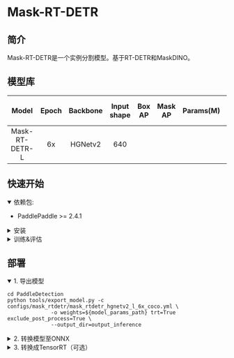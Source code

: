 # Mask-RT-DETR


## 简介
Mask-RT-DETR是一个实例分割模型。基于RT-DETR和MaskDINO。

## 模型库
|        Model        | Epoch | Backbone | Input shape | Box AP | Mask AP | Params(M) | FLOPs(G) | T4 TensorRT FP16(FPS) | Pretrained Model |                      config                      |
|:-------------------:|:-----:|:--------:|:-----------:|:------:|:-------:|:---------:|:--------:|:---------------------:|:----------------:|:------------------------------------------------:|
|   Mask-RT-DETR-L    |  6x   | HGNetv2  |     640     |        |         |           |          |          90           |                  |   [config](mask_rtdetr_hgnetv2_l_6x_coco.yml)    |


## 快速开始

<details open>
<summary>依赖包:</summary>

- PaddlePaddle >= 2.4.1

</details>

<details>
<summary>安装</summary>

- [安装指导文档](https://github.com/PaddlePaddle/PaddleDetection/blob/develop/docs/tutorials/INSTALL.md)

</details>

<details>
<summary>训练&评估</summary>

- 单卡GPU上训练:

```shell
# training on single-GPU
export CUDA_VISIBLE_DEVICES=0
python tools/train.py -c configs/mask_rtdetr/mask_rtdetr_hgnetv2_l_6x_coco.yml --eval
```

- 多卡GPU上训练:

```shell
# training on multi-GPU
export CUDA_VISIBLE_DEVICES=0,1,2,3
python -m paddle.distributed.launch --gpus 0,1,2,3 tools/train.py -c configs/mask_rtdetr/mask_rtdetr_hgnetv2_l_6x_coco.yml --amp --eval
```

- 评估:

```shell
python tools/eval.py -c configs/mask_rtdetr/mask_rtdetr_hgnetv2_l_6x_coco.yml \
              -o weights=${model_params_path}
```

- 测试:

```shell
python tools/infer.py -c configs/mask_rtdetr/mask_rtdetr_hgnetv2_l_6x_coco.yml \
              -o weights=${model_params_path} \
              --infer_img=./demo/000000570688.jpg
```

详情请参考[快速开始文档](https://github.com/PaddlePaddle/PaddleDetection/blob/develop/docs/tutorials/GETTING_STARTED.md).

</details>

## 部署

<details open>
<summary>1. 导出模型 </summary>

```shell
cd PaddleDetection
python tools/export_model.py -c configs/mask_rtdetr/mask_rtdetr_hgnetv2_l_6x_coco.yml \
              -o weights=${model_params_path} trt=True exclude_post_process=True \
              --output_dir=output_inference
```

</details>

<details>
<summary>2. 转换模型至ONNX </summary>

- 安装[Paddle2ONNX](https://github.com/PaddlePaddle/Paddle2ONNX) 和 ONNX

```shell
pip install onnx==1.13.0
pip install paddle2onnx==1.0.5
```

- 转换模型:

```shell
paddle2onnx --model_dir=./output_inference/mask_rtdetr_hgnetv2_l_6x_coco/ \
            --model_filename model.pdmodel  \
            --params_filename model.pdiparams \
            --opset_version 16 \
            --save_file mask_rtdetr_hgnetv2_l_6x_coco.onnx
```
</details>

<details>
<summary>3. 转换成TensorRT（可选） </summary>

- 确保TensorRT的版本>=8.5.1
- TRT推理可以参考[RT-DETR](https://github.com/lyuwenyu/RT-DETR)的部分代码或者其他网络资源

```shell
trtexec --onnx=./mask_rtdetr_hgnetv2_l_6x_coco.onnx \
        --workspace=4096 \
        --shapes=image:1x3x640x640 \
        --saveEngine=mask_rtdetr_hgnetv2_l_6x_coco.trt \
        --avgRuns=100 \
        --fp16
```